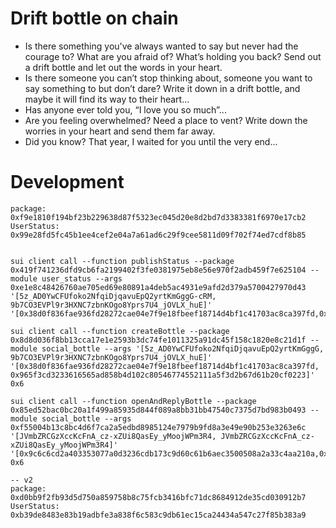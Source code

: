 # Drift bottle on chain

- Is there something you've always wanted to say but never had the courage to? What are you afraid of? What’s holding you back? Send out a drift bottle and let out the words in your heart.
- Is there someone you can’t stop thinking about, someone you want to say something to but don’t dare? Write it down in a drift bottle, and maybe it will find its way to their heart…
- Has anyone ever told you, “I love you so much”...
- Are you feeling overwhelmed? Need a place to vent? Write down the worries in your heart and send them far away.
- Did you know? That year, I waited for you until the very end...

# Development
```
package: 0xf9e1810f194bf23b229638d87f5323ec045d20e8d2bd7d3383381f6970e17cb2
UserStatus: 0x99e28fd5fc45b1ee4cef2e04a7a61ad6c29f9cee5811d09f702f74ed7cdf8b85


sui client call --function publishStatus --package 0x419f741236dfd9cb6fa2199402f3fe0381975eb8e56e970f2adb459f7e625104 --module user_status --args 0xe1e8c48426760ae705ed69e80891a4deb5ac4931e9afd2d379a5700427970d43 '[5z_AD0YwCFUfoko2NfqiDjqavuEpQ2yrtKmGggG-cRM, 9b7CO3EVPl9r3HXNC7zbnKOgo8Yprs7U4_jOVLX_huE]' '[0x38d0f836fae936fd28272cae04e7f9e18fbeef18714d4bf1c41703ac8ca397fd,0x965f3cd3233616565ad858b4d102c80546774552111a5f3d2b67d61b20cf0223]'

sui client call --function createBottle --package 0x8d8d036f8bb13cca17e1e2593b3dc74fe1011325a91dc45f158c1820e8c21d1f --module social_bottle --args '[5z_AD0YwCFUfoko2NfqiDjqavuEpQ2yrtKmGggG, 9b7CO3EVPl9r3HXNC7zbnKOgo8Yprs7U4_jOVLX_huE]' '[0x38d0f836fae936fd28272cae04e7f9e18fbeef18714d4bf1c41703ac8ca397fd, 0x965f3cd3233616565ad858b4d102c80546774552111a5f3d2b67d61b20cf0223]' 0x6

sui client call --function openAndReplyBottle --package 0x85ed52bac0bc20a1f499a85935d844f089a8bb31bb47540c7375d7bd983b0493 --module social_bottle --args 0xf55004b13c8bc4d6f7ca2a5edbd8985124e7979b9fd8a3e49e90b253e3263e6c '[JVmbZRCGzXccKcFnA_cz-xZUi8QasEy_yMoojWPm3R4, JVmbZRCGzXccKcFnA_cz-xZUi8QasEy_yMoojWPm3R4]' '[0x9c6c6cd2a403353077a0d3236cdb173c9d60c61b6aec3500508a2a33c4aa210a,0x9c6c6cd2a403353077a0d3236cdb173c9d60c61b6aec3500508a2a33c4aa210a]' 0x6

-- v2
package: 0xd0bb9f2fb93d5d750a859758b8c75fcb3416bfc71dc8684912de35cd030912b7
UserStatus: 0xb39de8483e83b19adbfe3a838f6c583c9db61ec15ca24434a547c27f85b383a9
```